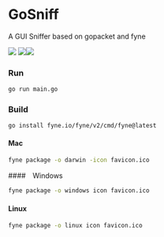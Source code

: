 # GoSniff
A GUI Sniffer based on gopacket and fyne

[![](https://badgen.net/static/fyne/2.4.1/green)](https://pkg.go.dev/fyne.io/fyne/v2) [![](https://badgen.net/static/gopacket/1.1.19/green)](https://pkg.go.dev/github.com/google/gopacket)![](https://badgen.net/github/stars/Jty-123/GoSniff)

### Run

```sh
go run main.go
```

### Build

```shell
go install fyne.io/fyne/v2/cmd/fyne@latest
```

#### Mac

```sh
fyne package -o darwin -icon favicon.ico
```

####　Windows

```sh
fyne package -o windows icon favicon.ico
```

#### Linux

```sh
fyne package -o linux icon favicon.ico
```


